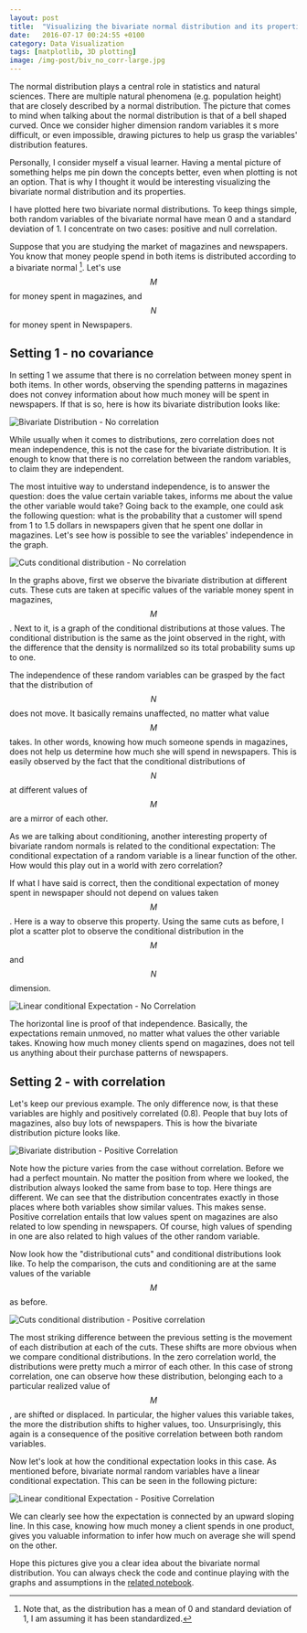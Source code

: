 ```yaml
---
layout: post
title:  "Visualizing the bivariate normal distribution and its properties"
date:   2016-07-17 00:24:55 +0100
category: Data Visualization
tags: [matplotlib, 3D plotting]
image: /img-post/biv_no_corr-large.jpg
---
```


The normal distribution plays a central role in statistics and natural sciences. There are multiple natural phenomena (e.g. population height) that are closely described by a normal distribution. The picture that comes to mind when talking about the normal distribution is that of a bell shaped curved. Once we consider higher dimension random variables it s more difficult, or even impossible, drawing pictures to help us grasp the variables' distribution features.

Personally, I consider myself a visual learner. Having a mental picture of something helps me pin down the concepts better, even when plotting is not an option. That is why I thought it would be interesting visualizing the bivariate normal distribution and its properties.

I have plotted here two bivariate normal distributions. To keep things simple, both random variables of the bivariate normal have mean 0 and a standard deviation of 1. I concentrate on two cases: positive and null correlation.

Suppose that you are studying the market of magazines and newspapers. You know that money people spend in both items is distributed according to a bivariate normal [^1].  Let's use $$M$$ for money spent in magazines, and $$N$$ for money spent in Newspapers.

## Setting 1 - no covariance

In setting 1 we assume that there is no correlation between money spent in both items. In other words, observing the spending patterns in magazines does not convey information about how much money will be spent in newspapers. If that is so, here is how its bivariate distribution looks like:


<div class="row img-spacing">
	<img src="/img-post/biv_no_corr-large.jpg" class="enlarge-img img-position" alt="Bivariate Distribution - No correlation">
</div>


While usually when it comes to distributions, zero correlation does not mean independence, this is not the case for the bivariate distribution. It is enough to know that there is no correlation between the random variables, to claim they are independent.

The most intuitive way to understand independence, is to answer the question: does the value certain variable takes, informs me about the value the other variable would take? Going back to the example, one could ask the following question: what is the probability that a customer will spend from 1 to 1.5 dollars in newspapers given that he spent one dollar in magazines. Let's see how is possible to see the variables' independence in the graph.


<div class="row img-spacing">
	<img src="/img-post/cuts_cond_no_corr-wide-large.jpg" class="enlarge-img img-position img-fluid" alt="Cuts conditional distribution - No correlation">
</div>


 In the graphs above, first we observe the bivariate distribution at different cuts. These cuts are taken at specific values of the variable money spent in magazines, $$M$$. Next to it, is a graph of the conditional distributions at those values. The conditional distribution is the same as the joint observed in the right, with the difference that the density is normalilzed so its total probability sums up to one.


The independence of these random variables can be grasped by the fact that the distribution of $$N$$ does not move. It basically remains unaffected, no matter what value $$M$$ takes. In other words, knowing how much someone spends in magazines, does not help us determine how much she will spend in newspapers. This is easily observed by the fact that the conditional distributions of $$N$$ at different values of $$M$$ are a mirror of each other.

As we are talking about conditioning, another interesting property of bivariate random normals is related to the conditional expectation: The conditional expectation of a random variable is a linear function of the other. How would this play out in a world with zero correlation?

If what I have said is correct, then the conditional expectation of money spent in newspaper should not depend on values taken $$M$$. Here is a way to observe this property. Using the same cuts as before, I plot a scatter plot to observe the conditional distribution in the $$M$$ and $$N$$ dimension.

<div class="row img-spacing">
	<img src="/img-post/lin_exp_no_corr-large.jpg" class="enlarge-img img-position" alt="Linear conditional Expectation - No Correlation">
</div>

The horizontal line is proof of that independence. Basically, the expectations remain unmoved, no matter what values the other variable takes. Knowing how much money clients spend on magazines, does not tell us anything about their purchase patterns of newspapers.

## Setting 2 - with correlation

Let's keep our previous example. The only difference now, is that these variables are highly and positively correlated (0.8). People that buy lots of magazines, also buy lots of newspapers. This is how the bivariate distribution picture looks like.


<div class="row img-spacing">
	<img src="/img-post/biv_pos_cov-large.jpg" class="enlarge-img img-position" alt="Bivariate distribution - Positive Correlation">
</div>

Note how the picture varies from the case without correlation. Before we had a perfect mountain. No matter the position from where we looked, the distribution always looked the same from base to top. Here things are different. We can see that the distribution concentrates exactly in those places where both variables show similar values. This makes sense. Positive correlation entails that low values spent on magazines are also related to low spending in newspapers. Of course, high values of spending in one are also related to high values of the other random variable.

Now look how the "distributional cuts" and conditional distributions look like. To help the comparison, the cuts and conditioning are at the same values of the variable $$M$$ as before.

<div class="row img-spacing">
	<img src="/img-post/cuts_cond_pos_corr-wide-large.jpg" class="enlarge-img img-position img-fluid" alt="Cuts conditional distribution - Positive correlation">
</div>


The most striking difference between the previous setting is the movement of each distribution at each of the cuts. These shifts are more obvious when we compare conditional distributions. In the zero correlation world, the distributions were pretty much a mirror of each other. In this case of strong correlation, one can observe how these distribution, belonging each to a particular realized value of $$M$$, are shifted or displaced. In particular, the higher values this variable takes, the more the distribution shifts to higher values, too. Unsurprisingly, this again is a consequence of the positive correlation between both random variables.

Now let's look at how the conditional expectation looks in this case. As mentioned before, bivariate normal random variables have a linear conditional expectation. This can be seen in the following picture:


<div class="row img-spacing">
	<img src="/img-post/lin_exp_pos_corr-large.jpg" class="enlarge-img img-position" alt="Linear conditional Expectation - Positive Correlation">
</div>


We can clearly see how the expectation is connected by an upward sloping line. In this case, knowing how much money a client spends in one product, gives you valuable information to infer how much on average she will spend on the other.

Hope this pictures give you a clear idea about the bivariate normal distribution. You can always check the code and continue playing with the graphs and assumptions in the [related notebook](https://github.com/jlcoto/visualizations).


[^1]: Note that, as the distribution has a mean of 0 and standard deviation of 1, I am assuming it has been standardized.